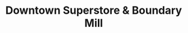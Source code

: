 ---
title: "Downtown Superstore & Boundary Mill"
url: /grantham/downtown-superstore-and-boundary-mill/
shop: supermarket
---